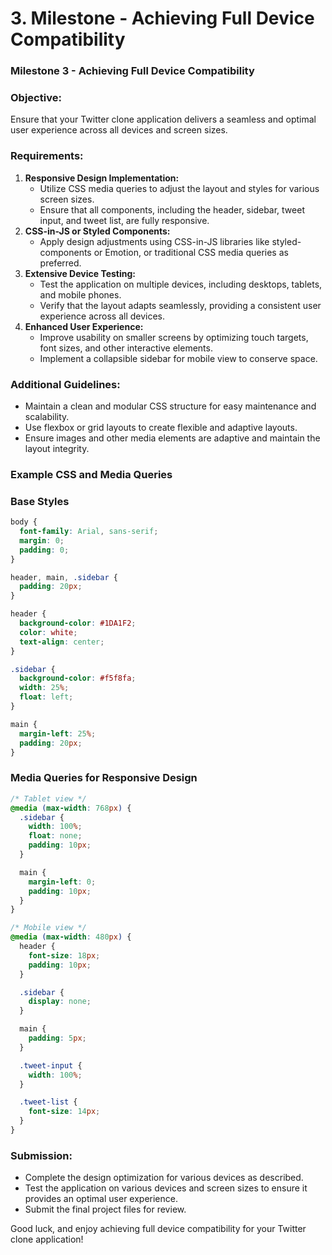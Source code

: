 # 3. Milestone - Achieving Full Device Compatibility

### Milestone 3 - Achieving Full Device Compatibility

### Objective:

Ensure that your Twitter clone application delivers a seamless and optimal user experience across all devices and screen sizes.

### Requirements:

1. **Responsive Design Implementation:**
    - Utilize CSS media queries to adjust the layout and styles for various screen sizes.
    - Ensure that all components, including the header, sidebar, tweet input, and tweet list, are fully responsive.
2. **CSS-in-JS or Styled Components:**
    - Apply design adjustments using CSS-in-JS libraries like styled-components or Emotion, or traditional CSS media queries as preferred.
3. **Extensive Device Testing:**
    - Test the application on multiple devices, including desktops, tablets, and mobile phones.
    - Verify that the layout adapts seamlessly, providing a consistent user experience across all devices.
4. **Enhanced User Experience:**
    - Improve usability on smaller screens by optimizing touch targets, font sizes, and other interactive elements.
    - Implement a collapsible sidebar for mobile view to conserve space.

### Additional Guidelines:

- Maintain a clean and modular CSS structure for easy maintenance and scalability.
- Use flexbox or grid layouts to create flexible and adaptive layouts.
- Ensure images and other media elements are adaptive and maintain the layout integrity.

### Example CSS and Media Queries

### Base Styles

```css
body {
  font-family: Arial, sans-serif;
  margin: 0;
  padding: 0;
}

header, main, .sidebar {
  padding: 20px;
}

header {
  background-color: #1DA1F2;
  color: white;
  text-align: center;
}

.sidebar {
  background-color: #f5f8fa;
  width: 25%;
  float: left;
}

main {
  margin-left: 25%;
  padding: 20px;
}
```

### Media Queries for Responsive Design

```css
/* Tablet view */
@media (max-width: 768px) {
  .sidebar {
    width: 100%;
    float: none;
    padding: 10px;
  }

  main {
    margin-left: 0;
    padding: 10px;
  }
}

/* Mobile view */
@media (max-width: 480px) {
  header {
    font-size: 18px;
    padding: 10px;
  }

  .sidebar {
    display: none;
  }

  main {
    padding: 5px;
  }

  .tweet-input {
    width: 100%;
  }

  .tweet-list {
    font-size: 14px;
  }
}
```

### Submission:

- Complete the design optimization for various devices as described.
- Test the application on various devices and screen sizes to ensure it provides an optimal user experience.
- Submit the final project files for review.

Good luck, and enjoy achieving full device compatibility for your Twitter clone application!